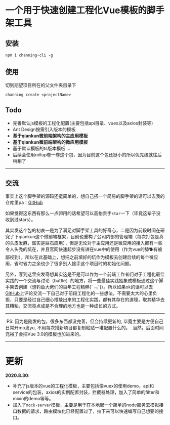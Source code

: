 # 一个用于快速创建工程化Vue模板的脚手架工具


## 安装

```
npm i channing-cli -g
```

## 使用

切到期望项目所在的父文件夹目录下

```
channing create <projectName>
```


## Todo

* 完善默认js模板的工程化配置(主要包括api目录、vuex以及axios封装等)
* Ant Design按需引入版本的模板
* **基于qiankun微前端架构的主应用模板**
* **基于qiankun微前端架构的微应用模板**
* 基于默认模板的ts版本模板
  ...
* 后续会使用rollup卷一卷这个包，因为目前这个包还挺小的所以优先级就往后稍稍了
___




## 交流

​        事实上这个脚手架的源码还挺简单的，想自己搭一个简易的脚手架的话可以去我的仓库里pa：[GitHub](https://github.com/channing-cli/channing-cli)

如果觉得这东西有那么一点卵用的话希望可以高抬贵手`star`一下（毕竟这辈子没收到过stars）。

​        其实发这个包的初衷一是为了满足对脚手架工具的好奇心，二是因为前段时间在研究了下qiankun这个微前端框架，目前也重构了公司内部的管理端（每次打包是真的头皮发麻，属实是巨石应用），但是无论对于主应用还是微应用的接入都有一些令人头秃的坑在，并且官网快速起步没有讲在vue中的使用（作为vue的舔🐕有被鄙视到），所以在此基础上，想把之前填好的坑作为模板去创建后续的每个微应用，省时省力之余也少了很多别人接手这个项目时的初始化问题。

​        另外，写到这里突发奇想其实这是不是可以作为一个前端工作者们对于工程化最佳实践的一个交流与讨论（battle）的地方，将一些最佳实践抽象成模板通过这个脚手架去创建（想钓鱼大佬们的百年工程精粹(¯﹃¯)）。所以如果ok的话可以去[GitHub](https://github.com/channing-cli/channing-cli)上评论交流一下自己对于前段工程化的一些想法，不需要太大的心里负担，只要是经过自己细心推敲出来的工程化实践，都有其存在的道理，取其精华去其糟粕，交流亮点或是不合理的地方也是一种成长的方式。



___

​        PS:  因为是刚发的包，很多东西都没完善，但会持续更新的, 毕竟主要是方便自己日常开mo发yu, 不用每次搭新项目都复制粘贴一堆配置什么的。
​        当然，后面时间充裕了会把Vue 3.0的模板也加进来的。


___
# 更新
**2020.8.30**: 
* 补充了js版本的vue的工程化模板，主要包括像vuex的使用demo，api和service的包装，axios的实例配置封装，拦截器处理，加入了简单的filter和mixin的demo等等。
* 加入了```mock-server```模板，主要是用于在本地起一个简单的node服务去模拟接口数据的请求，路由模块化已经配置过了，拉下来可以快速编写自己想要的接口。


